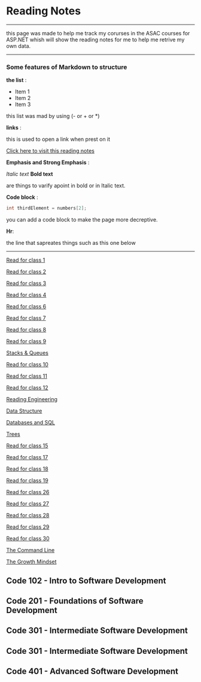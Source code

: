 # Reading Notes

<hr>this page was made to help me track my corurses in the ASAC courses for ASP.NET whish will show the reading notes for me to help me retrive my own data.

<hr>

### Some features of Markdown to structure

**the list** :

- Item 1
- Item 2
- Item 3

this list was mad by using (- or + or *)

**links** :

this is used to open a link when prest on it

[Click here to visit this reading notes](https://github.com/osamaalkarmi20/reading-notes)



**Emphasis and Strong Emphasis** :

*Italic text* 
**Bold text** 

are things to varify apoint in bold or in Italic text. 

**Code block** :

```c#
int thirdElement = numbers[2];
```

you can add a code block to make the page more decreptive.

**Hr**:

the line that sapreates things such as this one below
<hr>

[Read for class 1](Read-01.md)

[Read for class 2](Read-02.md)

[Read for class 3](Read-03.md)

[Read for class 4](Read-04.md)

[Read for class 6](Read-06.md)

[Read for class 7](Read-07.md)

[Read for class 8](Read-08.md)

[Read for class 9](Read-09.md)

[Stacks & Queues](Stacks-&-Queues.md)

[Read for class 10](Read-10.md)


[Read for class 11](Read-11.md)


[Read for class 12](Read-12.md)

[Reading Engineering](EngineeringReadings.md)

[Data Structure](DataStructuresAndAlgorithms.md)

[Databases and SQL](databases-and-SQL.md)

[Trees](Tree.md)


[Read for class 15](Read-15.md)

[Read for class 17](Read-17.md)

[Read for class 18](Read-18.md)

[Read for class 19](Read-19.md)

[Read for class 26](Read-26.md)

[Read for class 27](Read-27.md)

[Read for class 28](Read-28.md)

[Read for class 29](Read-29.md)

[Read for class 30](Read-30.md)

[The Command Line](The-Command-Line.md)

[The Growth Mindset](The-Growth-Mindset.md)

## Code 102 - Intro to Software Development

## Code 201 - Foundations of Software Development

## Code 301 - Intermediate Software Development

## Code 301 - Intermediate Software Development

## Code 401 - Advanced Software Development
